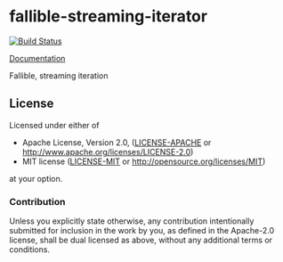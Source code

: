 # fallible-streaming-iterator

[![Build Status](https://travis-ci.org/sfackler/fallible-streaming-iterator?branch=master)](https://travis-ci.org/sfackler/fallible-streaming-iterator)

[Documentation](https://docs.rs/fallible-streaming-iterator)

Fallible, streaming iteration

## License

Licensed under either of

 * Apache License, Version 2.0, ([LICENSE-APACHE](LICENSE-APACHE) or http://www.apache.org/licenses/LICENSE-2.0)
 * MIT license ([LICENSE-MIT](LICENSE-MIT) or http://opensource.org/licenses/MIT)

at your option.

### Contribution

Unless you explicitly state otherwise, any contribution intentionally
submitted for inclusion in the work by you, as defined in the Apache-2.0
license, shall be dual licensed as above, without any additional terms or
conditions.
